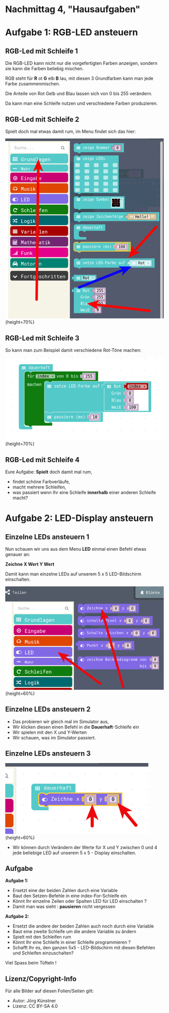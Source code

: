 # Nachmittag  4, "Hausaufgaben"

# Aufgabe 1: RGB-LED ansteuern

## RGB-Led mit Schleife 1

Die RGB-LED kann nicht nur die vorgefertigten Farben anzeigen, sondern sie kann die Farben beliebig mischen.

RGB steht für __R__ ot __G__ elb __B__ lau, mit diesen 3 Grundfarben kann man jede Farbe zusammenmischen.

Die Anteile von Rot Gelb und Blau lassen sich von 0 bis 255 verändern.

Da kann man eine Schleife nutzen und verschiedene Farben produzieren.

## RGB-Led mit Schleife 2

Spielt doch mal etwas damit rum, im Menu findet sich das hier:

![Menu RGB-Led](./pics/01_MenuRGB.png){height=70%}


## RGB-Led mit Schleife 3

So kann man zum Beispiel damit verschiedene Rot-Töne machen:

![Rot-Töne](./pics/RGB_Faden_Rot.png){height=70%}



## RGB-Led mit Schleife 4


Eure Aufgabe: __Spielt__ doch damit mal rum, 

* findet schöne Farbverläufe,
* macht mehrere Schleifen,
* was passiert wenn Ihr eine Schleife __innerhalb__ einer anderen Schleife macht?

# Aufgabe 2: LED-Display ansteuern


## Einzelne LEDs ansteuern 1  

Nun schauen wir uns aus dem Menu __LED__ einmal einen Befehl etwas genauer an:  

__Zeichne  X Wert Y Wert__

Damit kann man einzelne LEDs auf unserem 5 x 5 LED-Bildschirm einschalten.


![](./pics/03_Leds_Menu_x_y.png){height=60%}


## Einzelne LEDs ansteuern 2

* Das probieren wir gleich mal im Simulator aus, 
* Wir klicken diesen einen Befehl in die __Dauerhaft__-Schleife ein
* Wir spielen mit den X und Y-Werten
* Wir schauen, was im Simulator passiert.

## Einzelne LEDs ansteuern 3

![](./pics/04_Plot_X_Y_Test.png){height=60%}

* Wir können durch Verändern der Werte für X und Y zwischen 0 und 4 jede beliebige LED auf unserem 5 x 5 - Display einschalten.


## Aufgabe 

__Aufgabe 1:__ 

* Ersetzt eine der beiden Zahlen durch eine Variable
* Baut den Setzen-Befehle in eine index-For-Schleife ein
* Könnt Ihr einzelne Zeilen oder Spalten LED für LED einschalten ?
* Damit man was sieht : __pausieren__ nicht vergessen

__Aufgabe 2:__ 

* Ersetzt die andere der beiden Zahlen auch noch durch eine Variable
* Baut eine zweite Schleife um die andere Variable zu ändern
* Spielt mit den Schleifen rum
* Könnt Ihr eine Schleife in einer Schleife programmieren ?
* Schafft Ihr es, den ganzen 5x5 - LED-Bildschirm mit diesen Befehlen und Schleifen einzuschalten?

Viel Spass beim Tüfteln !




## Lizenz/Copyright-Info
Für alle Bilder auf diesen Folien/Seiten gilt:

* Autor: Jörg Künstner
* Lizenz: CC BY-SA 4.0

 

